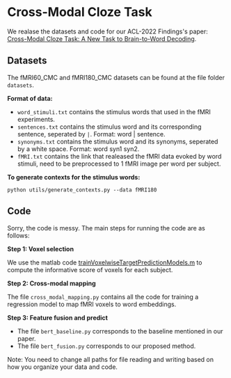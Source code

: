 # Cross-Modal Cloze Task

We realase the datasets and code for our ACL-2022 Findings's paper: [Cross-Modal Cloze Task: A New Task to Brain-to-Word Decoding](https://aclanthology.org/2022.findings-acl.54.pdf). 


## Datasets
The fMRI60_CMC and fMRI180_CMC datasets can be found at the file folder `datasets`. 

**Format of data:**

* `word_stimuli.txt` contains the stimulus words that used in the fMRI experiments. 
* `sentences.txt` contains the stimulus word and its corresponding sentence, seperated by `|`. Format: word | sentence.
* `synonyms.txt` contains the stimulus word and its synonyms, seperated by a white space. Format: word syn1 syn2.
* `fMRI.txt` contains the link that realeased the fMRI data evoked by word stimuli, need to be preprocessed to 1 fMRI image per word per subject.


**To generate contexts for the stimulus words:**
```
python utils/generate_contexts.py --data fMRI180
```

## Code

Sorry, the code is messy. The main steps for running the code are as follows:

**Step 1: Voxel selection**

We use the matlab code [trainVoxelwiseTargetPredictionModels.m](https://www.dropbox.com/s/l6hk9zkf2wvcflb/trainVoxelwiseTargetPredictionModels.m?dl=1) to compute the informative score of voxels for each subject.

**Step 2: Cross-modal mapping**

The file `cross_modal_mapping.py` contains all the code for training a regression model to map fMRI voxels to word embeddings.
 
**Step 3: Feature fusion and predict**
* The file `bert_baseline.py` corresponds to the baseline mentioned in our paper.
* The file `bert_fusion.py` corresponds to our proposed method.


Note: You need to change all paths for file reading and writing based on how you organize your data and code.
